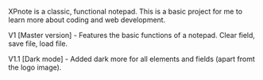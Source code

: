 XPnote is a classic, functional notepad. This is a basic project for me to learn more about coding and web development.

V1 [Master version] - Features the basic functions of a notepad. Clear field, save file, load file.

V1.1 [Dark mode] - Added dark more for all elements and fields (apart fromt the logo image).
